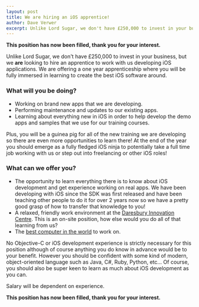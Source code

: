 ```yaml
--- 
layout: post
title: We are hiring an iOS apprentice!
author: Dave Verwer
excerpt: Unlike Lord Sugar, we don't have £250,000 to invest in your business, but we are looking to hire an apprentice to work with us developing iOS applications. We are offering a one year apprenticeship where you will be fully immersed in learning to create the best iOS software around.
---
```

**This position has now been filled, thank you for your interest.**

Unlike Lord Sugar, we don't have £250,000 to invest in your business, but we **are** looking to hire an apprentice to work with us developing iOS applications. We are offering a one year apprenticeship where you will be fully immersed in learning to create the best iOS software around.

### What will you be doing?

* Working on brand new apps that we are developing.
* Performing maintenance and updates to our existing apps.
* Learning about everything new in iOS in order to help develop the demo apps and samples that we use for our training courses.

Plus, you will be a guinea pig for all of the new training we are developing so there are even more opportunities to learn there! At the end of the year you should emerge as a fully fledged iOS ninja to potentially take a full time job working with us or step out into freelancing or other iOS roles!

### What can we offer you?

* The opportunity to learn everything there is to know about iOS development and get experience working on real apps. We have been developing with iOS since the SDK was first released and have been teaching other people to do it for over 2 years now so we have a pretty good grasp of how to transfer that knowledge to you!
* A relaxed, friendly work environment at the [Daresbury Innovation Centre](http://www.daresburysic.co.uk). This is an on-site position, how else would you do all of that learning from us?
* The [best computer in the world](http://www.apple.com/mac/) to work on.

No Objective-C or iOS development experience is strictly necessary for this position although of course anything you do know in advance would be to your benefit. However you should be confident with some kind of modern, object-oriented language such as Java, C#, Ruby, Python, etc... Of course, you should also be super keen to learn as much about iOS development as you can.

Salary will be dependent on experience.

**This position has now been filled, thank you for your interest.**
